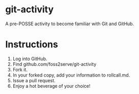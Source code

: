 git-activity
============

A pre-POSSE activity to become familiar with Git and GitHub.

Instructions
============

1. Log into GitHub.
2. Find github.com/foss2serve/git-activity
3. Fork it.
4. In your forked copy, add your information to rollcall.md.
5. Issue a pull request.
6. Enjoy a hot beverage of your choice!
